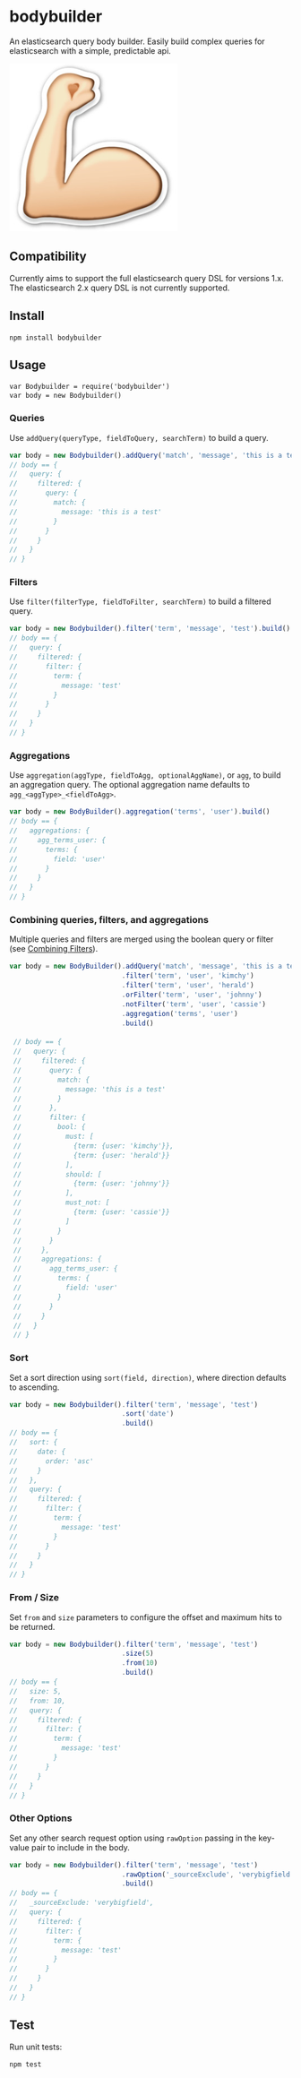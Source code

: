 # bodybuilder

An elasticsearch query body builder. Easily build complex queries for
elasticsearch with a simple, predictable api.

![bodybuilder](img/bodybuilder.jpeg)

## Compatibility

Currently aims to support the full elasticsearch query DSL for versions 1.x.
The elasticsearch 2.x query DSL is not currently supported.

## Install

    npm install bodybuilder

## Usage

    var Bodybuilder = require('bodybuilder')
    var body = new Bodybuilder()

### Queries

Use `addQuery(queryType, fieldToQuery, searchTerm)` to build a query.

```js
var body = new Bodybuilder().addQuery('match', 'message', 'this is a test')
// body == {
//   query: {
//     filtered: {
//       query: {
//         match: {
//           message: 'this is a test'
//         }
//       }
//     }
//   }
// }
```

### Filters

Use `filter(filterType, fieldToFilter, searchTerm)` to build a filtered query.

```js
var body = new Bodybuilder().filter('term', 'message', 'test').build()
// body == {
//   query: {
//     filtered: {
//       filter: {
//         term: {
//           message: 'test'
//         }
//       }
//     }
//   }
// }
```

### Aggregations

Use `aggregation(aggType, fieldToAgg, optionalAggName)`, or `agg`, to build an
aggregation query. The optional aggregation name defaults to
`agg_<aggType>_<fieldToAgg>`.

```js
var body = new BodyBuilder().aggregation('terms', 'user').build()
// body == {
//   aggregations: {
//     agg_terms_user: {
//       terms: {
//         field: 'user'
//       }
//     }
//   }
// }
```

### Combining queries, filters, and aggregations

Multiple queries and filters are merged using the boolean query or filter (see
[Combining Filters](https://www.elastic.co/guide/en/elasticsearch/guide/current/combining-filters.html)).

```js
var body = new BodyBuilder().addQuery('match', 'message', 'this is a test')
                            .filter('term', 'user', 'kimchy')
                            .filter('term', 'user', 'herald')
                            .orFilter('term', 'user', 'johnny')
                            .notFilter('term', 'user', 'cassie')
                            .aggregation('terms', 'user')
                            .build()

 // body == {
 //   query: {
 //     filtered: {
 //       query: {
 //         match: {
 //           message: 'this is a test'
 //         }
 //       },
 //       filter: {
 //         bool: {
 //           must: [
 //             {term: {user: 'kimchy'}},
 //             {term: {user: 'herald'}}
 //           ],
 //           should: [
 //             {term: {user: 'johnny'}}
 //           ],
 //           must_not: [
 //             {term: {user: 'cassie'}}
 //           ]
 //         }
 //       }
 //     },
 //     aggregations: {
 //       agg_terms_user: {
 //         terms: {
 //           field: 'user'
 //         }
 //       }
 //     }
 //   }
 // }
 ```

### Sort

Set a sort direction using `sort(field, direction)`, where direction defaults to
ascending.

```js
var body = new Bodybuilder().filter('term', 'message', 'test')
                            .sort('date')
                            .build()
// body == {
//   sort: {
//     date: {
//       order: 'asc'
//     }
//   },
//   query: {
//     filtered: {
//       filter: {
//         term: {
//           message: 'test'
//         }
//       }
//     }
//   }
// }
```

### From / Size

Set `from` and `size` parameters to configure the offset and maximum hits to be
returned.

```js
var body = new Bodybuilder().filter('term', 'message', 'test')
                            .size(5)
                            .from(10)
                            .build()
// body == {
//   size: 5,
//   from: 10,
//   query: {
//     filtered: {
//       filter: {
//         term: {
//           message: 'test'
//         }
//       }
//     }
//   }
// }
```

### Other Options

Set any other search request option using `rawOption` passing in the key-value
pair to include in the body.

```js
var body = new Bodybuilder().filter('term', 'message', 'test')
                            .rawOption('_sourceExclude', 'verybigfield')
                            .build()
// body == {
//   _sourceExclude: 'verybigfield',
//   query: {
//     filtered: {
//       filter: {
//         term: {
//           message: 'test'
//         }
//       }
//     }
//   }
// }
```

## Test

Run unit tests:

    npm test
